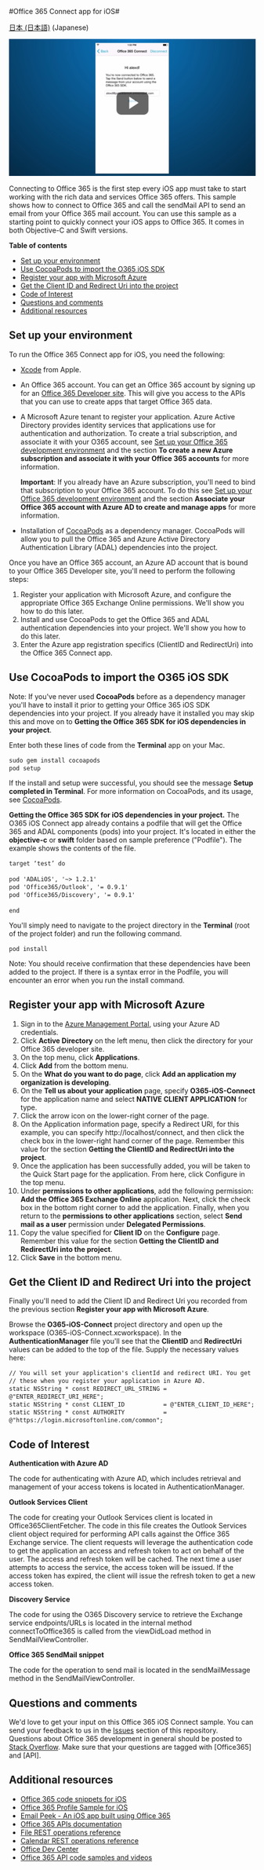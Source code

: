 #Office 365 Connect app for iOS#

[日本 (日本語)](/loc/README-ja.md) (Japanese)

[![Office 365 Connect sample](/readme-images/O365-iOS-Connect-video_play_icon.png)](https://youtu.be/gOvqHmmPlug "Click to see the sample in action")

Connecting to Office 365 is the first step every iOS app must take to start working with the rich data and services Office 365 offers. This sample shows how to connect to Office 365 and call the sendMail API to send an email from your Office 365 mail account. You can use this sample as a starting point to quickly connect your iOS apps to Office 365. It comes in both Objective-C and Swift versions.

**Table of contents**

* [Set up your environment](#set-up-your-environment)
* [Use CocoaPods to import the O365 iOS SDK](#use-cocoapods-to-import-the-o365-ios-sdk)
* [Register your app with Microsoft Azure](#register-your-app-with-microsoft-azure)
* [Get the Client ID and Redirect Uri into the project](#get-the-client-id-and-redirect-uri-into-the-project)
* [Code of Interest](#code-of-interest)
* [Questions and comments](#questions-and-comments)
* [Additional resources](#additional-resources)


<a name="set-up-your-environment"></a>
## Set up your environment ##

To run the Office 365 Connect app for iOS, you need the following:


* [Xcode](https://developer.apple.com/) from Apple.
* An Office 365 account. You can get an Office 365 account by signing up for an [Office 365 Developer site](http://msdn.microsoft.com/library/office/fp179924.aspx). This will give you access to the APIs that you can use to create apps that target Office 365 data.
* A Microsoft Azure tenant to register your application. Azure Active Directory provides identity services that applications use for authentication and authorization. To create a trial subscription, and associate it with your O365 account, see [Set up your Office 365 development environment](https://msdn.microsoft.com/office/office365/howto/setup-development-environment) and the section **To create a new Azure subscription and associate it with your Office 365 accounts** for more information.

  **Important**: If you already have an Azure subscription, you'll need to bind that subscription to your Office 365 account. To do this see [Set up your Office 365 development environment](https://msdn.microsoft.com/office/office365/howto/setup-development-environment) and the section **Associate your Office 365 account with Azure AD to create and manage apps** for more information.


* Installation of [CocoaPods](https://cocoapods.org/) as a dependency manager. CocoaPods will allow you to pull the Office 365 and Azure Active Directory Authentication Library (ADAL) dependencies into the project.

Once you have an Office 365 account, an Azure AD account that is bound to your Office 365 Developer site, you'll need to perform the following steps:

1. Register your application with Microsoft Azure, and configure the appropriate Office 365 Exchange Online permissions. We'll show you how to do this later.
2. Install and use CocoaPods to get the Office 365 and ADAL authentication dependencies into your project. We'll show you how to do this later.
3. Enter the Azure app registration specifics (ClientID and RedirectUri) into the Office 365 Connect app.

<a name="use-cocoapods-to-import-the-o365-ios-sdk"></a>
## Use CocoaPods to import the O365 iOS SDK
Note: If you've never used **CocoaPods** before as a dependency manager you'll have to install it prior to getting your Office 365 iOS SDK dependencies into your project. If you already have it installed you may skip this and move on to **Getting the Office 365 SDK for iOS dependencies in your project**.

Enter both these lines of code from the **Terminal** app on your Mac.

    sudo gem install cocoapods
    pod setup

If the install and setup were successful, you should see the message **Setup completed in Terminal**. For more information on CocoaPods, and its usage, see [CocoaPods](https://cocoapods.org/).


**Getting the Office 365 SDK for iOS dependencies in your project.**
The O365 iOS Connect app already contains a podfile that will get the Office 365 and ADAL components (pods) into your project. It's located in either the **objective-c** or **swift** folder based on sample preference ("Podfile"). The example shows the contents of the file.

	target ‘test’ do

    pod 'ADALiOS', '~> 1.2.1'
    pod 'Office365/Outlook', '= 0.9.1'
    pod 'Office365/Discovery', '= 0.9.1'

	end


You'll simply need to navigate to the project directory in the **Terminal** (root of the project folder) and run the following command.


    pod install

Note: You should receive confirmation that these dependencies have been added to the project.  If there is a syntax error in the Podfile, you will encounter an error when you run the install command.

<a name="register-your-app-with-microsoft-azure"></a>
## Register your app with Microsoft Azure
1.	Sign in to the [Azure Management Portal](https://manage.windowsazure.com), using your Azure AD credentials.
2.	Click **Active Directory** on the left menu, then click the directory for your Office 365 developer site.
3.	On the top menu, click **Applications**.
4.	Click **Add** from the bottom menu.
5.	On the **What do you want to do page**, click **Add an application my organization is developing**.
6.	On the **Tell us about your application** page, specify **O365-iOS-Connect** for the application name and select **NATIVE CLIENT APPLICATION** for type.
7.	Click the arrow icon on the lower-right corner of the page.
8.	On the Application information page, specify a Redirect URI, for this example, you can specify http://localhost/connect, and then click the check box in the lower-right hand corner of the page. Remember this value for the section **Getting the ClientID and RedirectUri into the project**.
9.	Once the application has been successfully added, you will be taken to the Quick Start page for the application. From here, click Configure in the top menu.
10.	Under **permissions to other applications**, add the following permission: **Add the Office 365 Exchange Online** application. Next, click the check box in the bottom right corner to add the application. Finally, when you return to the **permissions to other applications** section, select **Send mail as a user** permission under **Delegated Permissions**.
13.	Copy the value specified for **Client ID** on the **Configure** page. Remember this value for the section **Getting the ClientID and RedirectUri into the project**.
14.	Click **Save** in the bottom menu.

<a name="get-the-client-id-and-redirect-uri-into-the-project"></a>
## Get the Client ID and Redirect Uri into the project

Finally you'll need to add the Client ID and Redirect Uri you recorded from the previous section **Register your app with Microsoft Azure**.

Browse the **O365-iOS-Connect** project directory and open up the workspace (O365-iOS-Connect.xcworkspace). In the **AuthenticationManager** file you'll see that the **ClientID** and **RedirectUri** values can be added to the top of the file. Supply the necessary values here:

    // You will set your application's clientId and redirect URI. You get
    // these when you register your application in Azure AD.
    static NSString * const REDIRECT_URL_STRING = @"ENTER_REDIRECT_URI_HERE";
    static NSString * const CLIENT_ID           = @"ENTER_CLIENT_ID_HERE";
    static NSString * const AUTHORITY           = @"https://login.microsoftonline.com/common";



<a name="code-of-interest"></a>
## Code of Interest

**Authentication with Azure AD**

The code for authenticating with Azure AD, which includes retrieval and management of your access tokens is located in AuthenticationManager.


**Outlook Services Client**

The code for creating your Outlook Services client is located in Office365ClientFetcher. The code in this file creates the Outlook Services client object required for performing API calls against the Office 365 Exchange service. The client requests will leverage the authentication code to get the application an access and refresh token to act on behalf of the user. The access and refresh token will be cached. The next time a user attempts to access the service, the access token will be issued. If the access token has expired, the client will issue the refresh token to get a new access token.


**Discovery Service**

The code for using the O365 Discovery service to retrieve the Exchange service endpoints/URLs is located in the internal method connectToOffice365 is called from the viewDidLoad method in SendMailViewController.


**Office 365 SendMail snippet**

The code for the operation to send mail is located in the sendMailMessage method in the SendMailViewController.


<a name="questions-and-comments"></a>
## Questions and comments

We'd love to get your input on this Office 365 iOS Connect sample. You can send your feedback to us in the [Issues](https://github.com/OfficeDev/O365-iOS-Connect) section of this repository. <br>
Questions about Office 365 development in general should be posted to [Stack Overflow](http://stackoverflow.com/questions/tagged/Office365+API). Make sure that your questions are tagged with [Office365] and [API].

<a name="additional-resources"></a>
## Additional resources

* [Office 365 code snippets for iOS](https://github.com/OfficeDev/O365-iOS-Snippets)
* [Office 365 Profile Sample for iOS](https://github.com/OfficeDev/O365-iOS-Profile)
* [Email Peek - An iOS app built using Office 365](https://github.com/OfficeDev/O365-iOS-EmailPeek)
* [Office 365 APIs documentation](http://msdn.microsoft.com/office/office365/howto/platform-development-overview)
* [File REST operations reference](http://msdn.microsoft.com/office/office365/api/files-rest-operations)
* [Calendar REST operations reference](http://msdn.microsoft.com/office/office365/api/calendar-rest-operations)
* [Office Dev Center](http://dev.office.com/)
* [Office 365 API code samples and videos](https://msdn.microsoft.com/office/office365/howto/starter-projects-and-code-samples)

